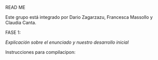 READ ME

Este grupo está integrado por Dario Zagarzazu, Francesca Massollo y Claudia Canta.

FASE 1:

*Explicación sobre el enunciado y nuestro desarrollo inicial*

Instrucciones para compilacipon: 